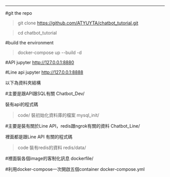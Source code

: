 
--------------------------------------------------
#git the repo
>git clone https://github.com/ATYUYTA/chatbot_tutorial.git

>cd chatbot_tutorial

#build the environment
>docker-compose up --build -d

#API jupyter
http://127.0.0.1:8880

#Line api jupyter
http://127.0.0.1:8888

以下為資料夾結構

#主要是跟API跟SQL有關
Chatbot_Dev/
>
裝有api的程式碼
>code/
裝初始化資料庫的檔案
>mysql_init/
>

#主要是裝有關於Line API，redis跟ngrok有關的資料
Chatbot_Line/
>
裡面都是跟Line API 有關的程式碼
>code
裝有redis的資料
>redis/data/

#裡面裝各個image的客制化訊息
dockerfile/

#利用docker-compose一次開啟五個container
docker-compose.yml
